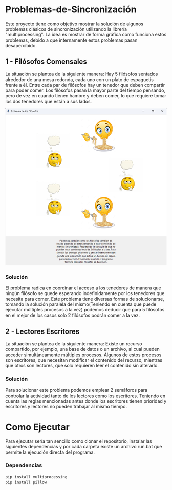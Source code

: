 # Problemas-de-Sincronización
Este proyecto tiene como objetivo mostrar la solución de algunos problemas clásicos de sincronización utilizando la librería "multiprocessing". La idea es mostrar de forma gráfica como funciona estos problemas, debido a que internamente estos problemas pasan desapercibido.

## 1 - Filósofos Comensales
La situación se plantea de la siguiente manera: Hay 5 filósofos sentados
alrededor de una mesa redonda, cada uno con un plato de espaguetis frente
a él. Entre cada par de filósofos hay un tenedor que deben compartir para
poder comer. Los filósofos pasan la mayor parte del tiempo pensando, pero
de vez en cuando tienen hambre y deben comer, lo que requiere tomar los
dos tenedores que están a sus lados.

![Foto del Programa](1-filosofos_hambrientos/assets/ejemplo1.png)

### Solución
El problema radica en coordinar el acceso a los tenedores de manera que
ningún filósofo se quede esperando indefinidamente por los tenedores que
necesita para comer.
Este problema tiene diversas formas de solucionarse, tomando la solución
paralela del mismo(Teniendo en cuenta que puede ejecutar múltiples
procesos a la vez) podemos deducir que para 5 filósofos en el mejor de los
casos solo 2 filósofos podrán comer a la vez.

## 2 - Lectores Escritores
La situación se plantea de la siguiente manera: Existe un recurso
compartido, por ejemplo, una base de datos o un archivo, al cual pueden
acceder simultáneamente múltiples procesos. Algunos de estos procesos
son escritores, que necesitan modificar el contenido del recurso, mientras
que otros son lectores, que solo requieren leer el contenido sin alterarlo.

### Solución
Para solucionar este problema podemos emplear 2 semáforos para
controlar la actividad tanto de los lectores como los escritores. Teniendo en
cuenta las reglas mencionadas antes donde los escritores tienen prioridad y
escritores y lectores no pueden trabajar al mismo tiempo.

# Como Ejecutar
Para ejecutar sería tan sencillo como clonar el repositorio, instalar las siguientes dependencias y por cada carpeta existe un archivo run.bat que permite la ejecución directa del programa.

### Dependencias
```python
pip install multiprocessing
pip install pillow
```



